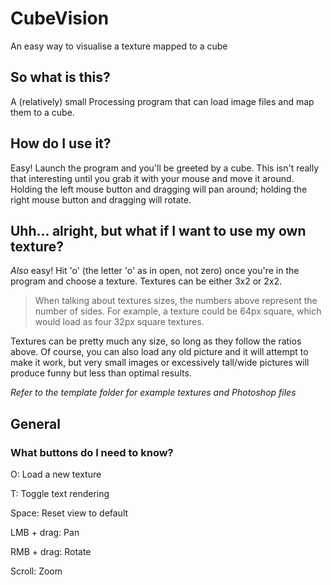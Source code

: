 # CubeVision
An easy way to visualise a texture mapped to a cube

## So what is this?
A (relatively) small Processing program that can load image files and map them to a cube.
## How do I use it?
Easy! Launch the program and you'll be greeted by a cube. This isn't really that interesting until you grab it with your mouse and move it around. Holding the left mouse button and dragging will pan around; holding the right mouse button and dragging will rotate.
## Uhh... alright, but what if I want to use my own texture?
*Also* easy! Hit 'o' (the letter 'o' as in open, not zero) once you're in the program and choose a texture. Textures can be either 3x2 or 2x2.

> When talking about textures sizes, the numbers above represent the number of sides. For example, a texture could be 64px square, which would load as four 32px square textures.

Textures can be pretty much any size, so long as they follow the ratios above. Of course, you can also load any old picture and it will attempt to make it work, but very small images or excessively tall/wide pictures will produce funny but less than optimal results.

*Refer to the template folder for example textures and Photoshop files*
## General
### What buttons do I need to know?
O: Load a new texture

T: Toggle text rendering

Space: Reset view to default

LMB + drag: Pan

RMB + drag: Rotate

Scroll: Zoom